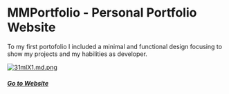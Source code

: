 # MMPortfolio - Personal Portfolio Website

To my first portofolio I included a minimal and functional design focusing to show my projects and my habilities as developer.

[![31mlX1.md.png](https://iili.io/31mlX1.md.png)](https://freeimage.host/i/31mlX1)

##### [Go to Website](https://merilyn.netlify.app/)



